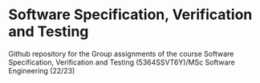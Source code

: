 # Software Specification, Verification and Testing
 Github repository for the Group assignments of the course Software Specification, Verification and Testing (5364SSVT6Y)/MSc Software Engineering (22/23)
